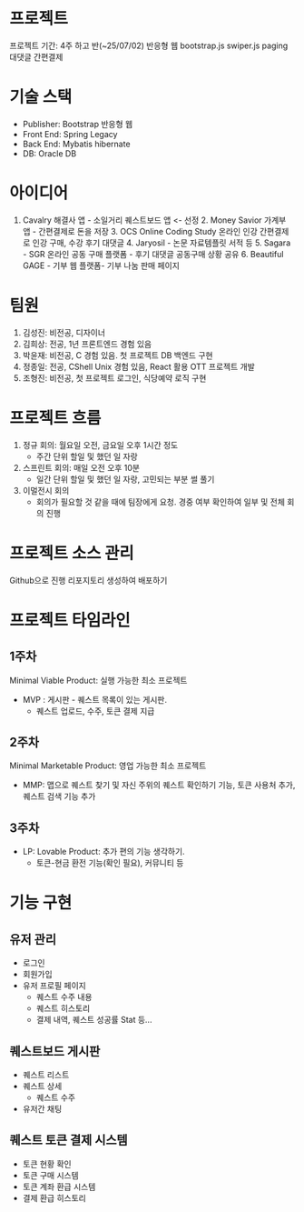 # 프로젝트
프로젝트 기간: 4주 하고 반(~25/07/02)
반응형 웹 bootstrap.js swiper.js paging
대댓글 간편결제

# 기술 스택
- Publisher: Bootstrap 반응형 웹
- Front End: Spring Legacy 
- Back End: Mybatis hibernate
- DB: Oracle DB

# 아이디어
1. Cavalry 해결사 앱 - 소일거리 퀘스트보드 앱 <- 선정
    2. Money Savior 가계부 앱 - 간편결제로 돈을 저장
    3. OCS Online Coding Study 온라인 인강 간편결제로 인강 구매, 수강 후기 대댓글
    4. Jaryosil -  논문 자료템플릿 서적 등 
    5. Sagara - SGR 온라인 공동 구매 플랫폼 - 후기 대댓글 공동구매 상황 공유
    6. Beautiful GAGE - 기부 웹 플랫폼- 기부 나눔 판매 페이지


# 팀원
1. 김성진: 비전공, 디자이너
2. 김희상: 전공, 1년 프론트엔드 경험 있음
3. 박윤재: 비전공, C 경험 있음. 첫 프로젝트 DB 백엔드 구현 
4. 정종일: 전공, CShell Unix 경험 있음, React 활용 OTT 프로젝트 개발
5. 조형진: 비전공, 첫 프로젝트 로그인, 식당예약 로직 구현

# 프로젝트 흐름
1. 정규 회의: 월요일 오전, 금요일 오후 1시간 정도
    - 주간 단위 할일 및 했던 일 자랑
2. 스프린트 회의: 매일 오전 오후 10분
    - 일간 단위 할일 및 했던 일 자랑, 고민되는 부분 썰 풀기
3. 이멀전시 회의
    - 회의가 필요할 것 같을 때에 팀장에게 요청. 경중 여부 확인하여 일부 및 전체 회의 진행

# 프로젝트 소스 관리
Github으로 진행
리포지토리 생성하여 배포하기

# 프로젝트 타임라인
## 1주차
Minimal Viable Product: 실행 가능한 최소 프로젝트
- MVP : 게시판 - 퀘스트 목록이 있는 게시판.
    - 퀘스트 업로드, 수주, 토큰 결제 지급
## 2주차
Minimal Marketable Product: 영업 가능한 최소 프로젝트
- MMP: 맵으로 퀘스트 찾기 및 자신 주위의 퀘스트 확인하기 기능, 토큰 사용처 추가, 퀘스트 검색 기능 추가
## 3주차
- LP: Lovable Product: 추가 편의 기능 생각하기.
    - 토큰-현금 환전 기능(확인 필요), 커뮤니티 등

# 기능 구현
## 유저 관리
- 로그인
- 회원가입
- 유저 프로필 페이지
    - 퀘스트 수주 내용
    - 퀘스트 히스토리
    - 결제 내역, 퀘스트 성공률 Stat 등...
## 퀘스트보드 게시판
- 퀘스트 리스트
- 퀘스트 상세
    - 퀘스트 수주
- 유저간 채팅
## 퀘스트 토큰 결제 시스템
- 토큰 현황 확인
- 토큰 구매 시스템
- 토큰 계좌 환급 시스템
- 결제 환급 히스토리
